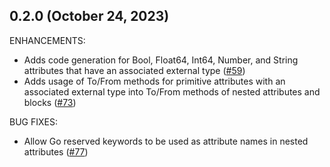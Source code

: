 ## 0.2.0 (October 24, 2023)

ENHANCEMENTS:

* Adds code generation for Bool, Float64, Int64, Number, and String attributes that have an associated external type ([#59](https://github.com/raphaelfff/terraform-plugin-codegen-framework/issues/59))
* Adds usage of To/From methods for primitive attributes with an associated external type into To/From methods of nested attributes and blocks ([#73](https://github.com/raphaelfff/terraform-plugin-codegen-framework/issues/73))

BUG FIXES:

* Allow Go reserved keywords to be used as attribute names in nested attributes ([#77](https://github.com/raphaelfff/terraform-plugin-codegen-framework/issues/77))

